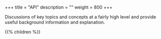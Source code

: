 +++
title = "API"
description = ""
weight = 800
+++

Discussions of key topics and concepts at a fairly high level and provide useful background information and explanation.

{{% children %}}
